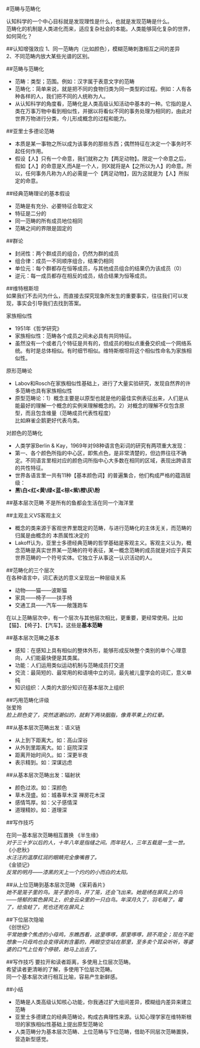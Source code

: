 #范畴与范畴化

认知科学的一个中心目标就是发现理性是什么，也就是发现范畴是什么。  
范畴化的机制是人类进化而来，适应复杂社会的本能。人类能够简化复杂的世界，如何简化？  

##认知增强效应
1、同一范畴内（比如颜色），模糊范畴刺激相互之间的差异  
2、不同范畴内放大某些光谱的区别。  

##范畴与范畴化
 * 范畴：类型；范围。例如：汉字属于表意文字的范畴  
 * 范畴化：简单来说，就是把不同的食物归类为同一类型的过程。例如：人有各种各样的人，我们把不同的人统称为人。
 * 从认知科学的角度看，范畴化是人类高级认知活动中基本的一种。它指的是人类在万事万物中看到相似性，并据以将看似不同的事务处理为相同的，由此对世界万物进行分类，今儿形成概念的过程和能力。  

##亚里士多德论范畴  
 * 本质是某一事物之所以成为该事务的那些东西；偶然特征在决定一个事务时不起任何作用。  
 * 假设【人】只有一个命意，我们就称之为【两足动物】。限定一个命意之后，假如【人】的命意是X,而A是一个人，则X就将是A【之所以为人】的命意。所以，任何事务凡称为人的必需是一个【两足动物】，因为这就是为【人】所拟定的命意。

##经典范畴理论的基本假设
 * 范畴是有充分、必要特征合取定义
 * 特征是二分的
 * 同一范畴的所有成员地位相同
 * 范畴之间的界限是固定的

##群论
 * 封闭性：两个群成员的组合，仍然为群的成员
 * 组合律：成员一不同顺序组合，结果仍相同
 * 单位元：每个群都存在恒等成员，与其他成员组合的结果仍为该成员（0）
 * 逆元：每一成员都存在相反的成员，结合结果为恒等成员。
 
##维特根斯坦  
如果我们不去问为什么，而直接去探究现象所发生的重要事实，往往我们可以发现，事实会引导我们去找到答案。

家族相似性
 * 1951年《哲学研究》
 * 家族相似性：范畴各个成员之间未必具有共同特征。
 * 虽然没有一个或者几个特征是共有的，但成员的相似点重叠交织成一个网络系统。有时是总体相似。有时细节相似。维特斯根坦将这个相似性命名为家族相似性。

原形范畴论
 * Labov和Rosch在家族相似性基础上，进行了大量实验研究，发现自然界的许多范畴也具有家族相似性
 * 原型范畴论：1）概念主要是以原型也就是他的最佳实例表征出来，人们是从能最好的理解一个概念的实例来理解概念的。2）对概念的理解不仅包含原型，而且包含维量（范畴成员代表性程度）  
比如麻雀企鹅更好代表鸟类。

对颜色的范畴化  
 * 人类学家Berlin & Kay，1969年对98种语言色彩词的研究有两项重大发现：
 * 第一、各个颜色所指的中心区，即焦点色，是非常清楚的，但边界往往不确定。不同语言里相对应的颜色词所指中心大多数在相同的区域，表现出跨语言的共性特征。
 * 世界各语言里一共有11种【基本颜色词】的普遍集合，他们构成严格的蕴涵层级：
 *  **黑\白<红<黄\绿<蓝<棕<紫\橙\灰\粉**

##基本层次范畴
不是所有的鱼都会生活在同一个海洋里

##主观主义VS客观主义
 * 概念的类来源于客观世界里既定的范畴，与进行范畴化的主体无关，而范畴的归属是由概念的 本质属性决定的
 * Lakoff认为，亚里士多德经典范畴的哲学基础是客观主义。客观主义认为，概念范畴是真实世界某一范畴的符号表征，某一概念范畴的成员就是对应于真实世界范畴的一个符号实体。它独立于从事这一认识活动的人。

##范畴化的三个层次  
在各种语言中，词汇表达的意义呈现出一种层级关系  
 * 动物——猫——波斯猫  
 * 家具——椅子——扶手椅  
 * 交通工具——汽车——敞篷跑车  

在以上范畴层次中，有一个层次与其他层次相比，更重要，更经常使用。比如【猫】、【椅子】、【汽车】。这些是**基本范畴**
 
##基本层次范畴之基本
 * 感知：在感知上具有相似的整体外形，能够形成反映整个类别的单个心理意向，人们能最快便是其类属。
 * 功能：人们运用类似运动机制与范畴成员打交道
 * 交流：最简短的、最常用的和语境中立的词，最先被儿童学会的词汇，意义单纯
 * 知识组织：人类的大部分知识在基本层次上组织

##巧用范畴化评级  
张爱玲  
*脸上颜色变了，突然退潮似的，就剩下两块胭脂，像青苹果上的红晕。*  

##从基本层次范畴出发：语义链
 * 从上到下距离大。如：高山深谷
 * 从外到里距离大。如：庭院深深
 * 距离开始时间久。如：深更半夜
 * 表示精到。如：深谋远虑
 
##从基本层次范畴出发：辐射状
 * 颜色过浓。如：深颜色
 * 草木茂盛。如：城春草木深 禅房花木深
 * 感情笃厚。如：父子感情深
 * 道理精妙。如：道理深

##写作技巧  

在同一基本层次范畴相互置换
《半生缘》  
*对于三十岁以后的人，十年八年是指缝之间。而年轻人，三年五载是一生一世。*  
《小悲秋》  
*水汪汪的温厚红润的眼睛完全像嘴唇了。*  
《金锁记》  
*反常的明月——漆黑的天上一个灼灼的小而白的太阳。*

##从上位范畴到基本层次范畴
《茉莉香片》  
*她不是笼子里的鸟。笼子里的鸟，开了笼，还会飞出来。她是绣在屏风上的鸟——悒郁的紫色屏风上，织金云朵里的一只白鸟。年深月久了，羽毛暗了，霉了，给虫蛀了，死也还死在屏风上*

##下位层次隐喻  
《创世纪》  
*平常她像个焦虑的小母鸡，东瞧西看，这里啄啄，那里啄啄，顾不周全；现在不能想象一只母鸡也会变得讽刺含蓄的，两眼空空站在那里，至多卖个耳朵听听，等婆婆的口气上位有个停顿，她马上出去了。*

##写作技巧
要拉开和读者距离，多使用上位层次范畴。  
希望读者更清晰的了解，多使用下位层次范畴。  
同一个基本层次进行相互比喻，容易产生新鲜感。

##小结
 * 范畴是人类高级认知核心功能，你我通过扩大组间差异，模糊组内差异来建立范畴
 * 亚里士多德建立的经典范畴论，构成古典理性来源。认知心理学家在维特斯根坦的家族相似性基础上提出原型范畴论
 * 人类范畴分为基本层次范畴、上位范畴与下位范畴，借助不同层次范畴置换，营造新型感觉。

